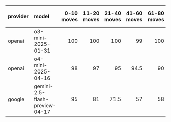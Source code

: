 | provider   | model                          |   0-10 moves |   11-20 moves |   21-40 moves |   41-60 moves |   61-80 moves |   81-100 moves |
|:-----------|:-------------------------------|-------------:|--------------:|--------------:|--------------:|--------------:|---------------:|
| openai     | o3-mini-2025-01-31             |          100 |           100 |         100   |          99   |           100 |          100   |
| openai     | o4-mini-2025-04-16             |           98 |            97 |          95   |          94.5 |            90 |           94.5 |
| google     | gemini-2.5-flash-preview-04-17 |           95 |            81 |          71.5 |          57   |            58 |           55.5 |